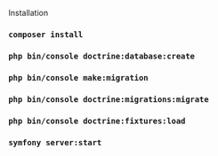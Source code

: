 Installation

### `composer install`
### `php bin/console doctrine:database:create`
### `php bin/console make:migration`
### `php bin/console doctrine:migrations:migrate`
### `php bin/console doctrine:fixtures:load`
### `symfony server:start`
